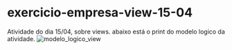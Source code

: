 # exercicio-empresa-view-15-04
Atividade do dia 15/04, sobre views.
abaixo está o print do modelo logico da atividade.
![modelo_logico_view](https://github.com/Weslethai/exercicio-empresa-view-15-04/assets/165031332/551da9dc-07e0-412d-ba12-333b828d79c4)
